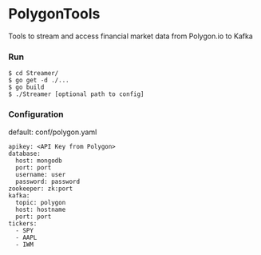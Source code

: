 # PolygonTools
Tools to stream and access financial market data from Polygon.io to Kafka

### Run
```
$ cd Streamer/  
$ go get -d ./...  
$ go build  
$ ./Streamer [optional path to config]  
```

### Configuration
default: conf/polygon.yaml

```
apikey: <API Key from Polygon>
database:
  host: mongodb
  port: port
  username: user
  password: password
zookeeper: zk:port
kafka:
  topic: polygon
  host: hostname
  port: port
tickers:
  - SPY
  - AAPL
  - IWM
```
